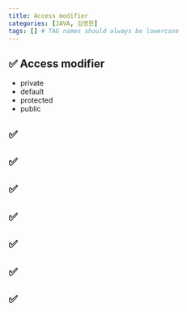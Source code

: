 ```yaml
---
title: Access modifier
categories: [JAVA, 김영한]
tags: [] # TAG names should always be lowercase
---
```


## ✅ Access modifier

- private
- default
- protected
- public

## ✅

## ✅

## ✅

## ✅

## ✅

## ✅

## ✅
